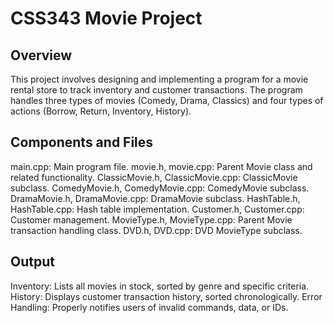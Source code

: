 # CSS343 Movie Project

## Overview
This project involves designing and implementing a program for a movie rental store to track inventory and customer transactions. The program handles three types of movies (Comedy, Drama, Classics) and four types of actions (Borrow, Return, Inventory, History).

## Components and Files
main.cpp: Main program file.
movie.h, movie.cpp: Parent Movie class and related functionality.
ClassicMovie.h, ClassicMovie.cpp: ClassicMovie subclass.
ComedyMovie.h, ComedyMovie.cpp: ComedyMovie subclass.
DramaMovie.h, DramaMovie.cpp: DramaMovie subclass.
HashTable.h, HashTable.cpp: Hash table implementation.
Customer.h, Customer.cpp: Customer management.
MovieType.h, MovieType.cpp: Parent Movie transaction handling class.
DVD.h, DVD.cpp: DVD MovieType subclass. 

## Output
Inventory: Lists all movies in stock, sorted by genre and specific criteria.
History: Displays customer transaction history, sorted chronologically.
Error Handling: Properly notifies users of invalid commands, data, or IDs.

